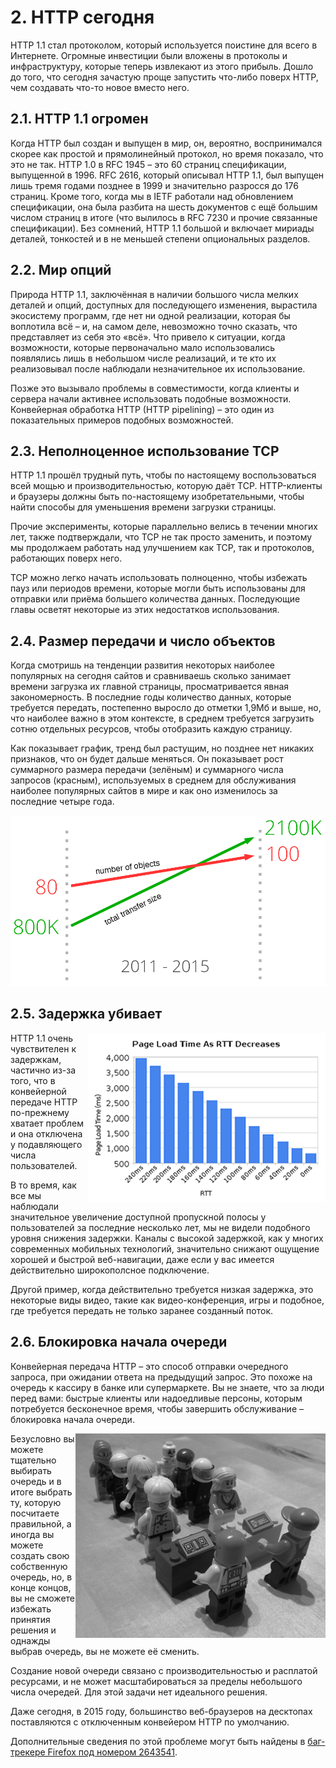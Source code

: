 # 2. HTTP сегодня

HTTP 1.1 стал протоколом, который используется  поистине для всего в Интернете.
Огромные инвестиции были вложены в протоколы и инфраструктуру, которые теперь
извлекают из этого прибыль. Дошло до того, что  сегодня зачастую проще
запустить что-либо поверх HTTP, чем создавать что-то новое вместо него.

## 2.1. HTTP 1.1 огромен

Когда HTTP был создан и выпущен в мир, он, вероятно, воспринимался скорее как
простой и прямолинейный протокол, но время показало, что это не так.  HTTP 1.0
в RFC 1945 – это 60 страниц спецификации, выпущенной в 1996.  RFC 2616, который
описывал HTTP 1.1, был выпущен лишь тремя годами позднее в 1999 и значительно
разросся до 176 страниц. Кроме того, когда мы в IETF работали над обновлением
спецификации, она была разбита на шесть документов с ещё большим числом страниц
в итоге (что вылилось в RFC 7230 и прочие связанные спецификации). Без
сомнений, HTTP 1.1 большой и включает мириады деталей, тонкостей и в не меньшей
степени опциональных разделов.

## 2.2. Мир опций

Природа HTTP 1.1, заключённая в наличии большого числа мелких деталей и опций,
доступных для последующего изменения, вырастила экосистему программ, где нет ни
одной реализации, которая бы воплотила всё – и, на самом деле, невозможно точно
сказать, что представляет из себя это «всё». Что привело к ситуации, когда
возможности, которые первоначально мало использовались появлялись лишь в
небольшом числе реализаций, и те кто их реализовывал после наблюдали
незначительное их использование.

Позже это вызывало проблемы в совместимости, когда клиенты и сервера начали
активнее использовать подобные возможности. Конвейерная обработка HTTP (HTTP
pipelining) – это один из показательных примеров подобных возможностей.

## 2.3. Неполноценное использование TCP

HTTP 1.1 прошёл трудный путь, чтобы по настоящему воспользоваться всей мощью и
производительностью, которую даёт TCP. HTTP-клиенты и браузеры должны быть
по-настоящему изобретательными, чтобы найти способы для уменьшения времени
загрузки страницы.

Прочие эксперименты, которые параллельно велись в течении многих лет, также
подтверждали, что TCP не так просто заменить, и поэтому мы продолжаем работать
над улучшением как TCP, так и протоколов, работающих поверх него.

TCP можно легко начать использовать полноценно, чтобы избежать пауз или
периодов времени, которые могли быть использованы для отправки или приёма
большего количества данных. Последующие главы осветят некоторые из этих
недостатков использования.

## 2.4. Размер передачи и число объектов

Когда смотришь на тенденции развития некоторых наиболее популярных на сегодня
сайтов и сравниваешь сколько занимает времени загрузка их главной страницы,
просматривается явная закономерность. В последние годы количество данных,
которые требуется передать, постепенно выросло до отметки 1,9Мб и выше, но, что
наиболее важно в этом контексте, в среднем требуется загрузить сотню отдельных
ресурсов, чтобы  отобразить каждую страницу.

Как показывает график, тренд был растущим, но позднее нет никаких признаков,
что он будет дальше меняться. Он показывает рост суммарного размера передачи
(зелёным) и суммарного числа запросов (красным), используемых в среднем для
обслуживания наиболее популярных сайтов в мире и как оно изменилось за
последние четыре года.

![transfer size growth](https://raw.githubusercontent.com/bagder/http2-explained/master/images/transfer-size-growth.png)

## 2.5. Задержка убивает

<img style="float: right;" src="https://raw.githubusercontent.com/bagder/http2-explained/master/images/page-load-time-rtt-decreases.png" />

HTTP 1.1 очень чувствителен к задержкам, частично из-за того, что в конвейерной
передаче HTTP по-прежнему хватает проблем и она отключена у подавляющего числа
пользователей.

В то время, как все мы наблюдали значительное увеличение доступной пропускной
полосы у пользователей за последние несколько лет, мы не видели подобного
уровня снижения задержки. Каналы с высокой задержкой, как у многих современных
мобильных технологий, значительно снижают ощущение хорошей и быстрой
веб-навигации, даже если у вас имеется действительно широкополсное подключение.

Другой пример, когда действительно требуется низкая задержка, это некоторые
виды видео, такие как видео-конференция, игры и подобное, где требуется
передать не только заранее созданный поток.

## 2.6. Блокировка начала очереди

Конвейерная передача HTTP – это способ отправки очередного запроса,  при
ожидании ответа на предыдущий запрос. Это похоже на очередь к кассиру в банке
или супермаркете. Вы не знаете, что за люди перед вами: быстрые клиенты или
надоедливые персоны, которым потребуется бесконечное время, чтобы завершить
обслуживание – блокировка начала очереди.

<img style="float: right;" src="https://raw.githubusercontent.com/bagder/http2-explained/master/images/head-of-line-blocking.jpg" />

Безусловно вы можете тщательно выбирать очередь и в итоге выбрать ту, которую
посчитаете правильной, а иногда вы можете создать свою собственную очередь, но,
в  конце концов, вы не сможете избежать принятия решения и однажды выбрав
очередь, вы не можете её сменить.

Создание новой очереди связано с производительностью и расплатой ресурсами, и
не может масштабироваться за пределы небольшого числа очередей. Для этой задачи
нет идеального решения.

Даже сегодня, в 2015 году, большинство веб-браузеров на десктопах поставляются
с отключенным конвейером HTTP по умолчанию.

Дополнительные сведения по этой проблеме могут быть найдены в [баг-трекере
Firefox под номером
2643541](https://bugzilla.mozilla.org/show_bug.cgi?id=264354).
